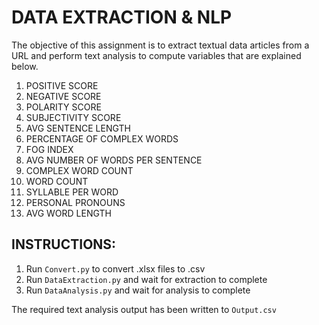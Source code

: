 # DATA EXTRACTION & NLP
The objective of this assignment is to extract textual data articles from a  URL and perform text analysis to compute variables that are explained below. 

1.	POSITIVE SCORE
2.	NEGATIVE SCORE
3.	POLARITY SCORE
4.	SUBJECTIVITY SCORE
5.	AVG SENTENCE LENGTH
6.	PERCENTAGE OF COMPLEX WORDS
7.	FOG INDEX
8.	AVG NUMBER OF WORDS PER SENTENCE
9.	COMPLEX WORD COUNT
10.	WORD COUNT
11.	SYLLABLE PER WORD
12.	PERSONAL PRONOUNS
13.	AVG WORD LENGTH


## INSTRUCTIONS:

1. Run `Convert.py` to convert .xlsx files to .csv
2. Run `DataExtraction.py` and wait for extraction to complete
3. Run `DataAnalysis.py` and wait for analysis to complete

The required text analysis output has been written to `Output.csv`
